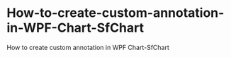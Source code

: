 # How-to-create-custom-annotation-in-WPF-Chart-SfChart
How to create custom annotation in WPF Chart-SfChart
